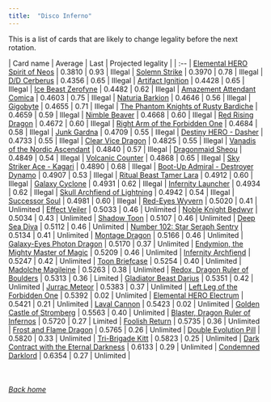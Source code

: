 ```yaml
---
title:  "Disco Inferno"
---
```


This is a list of cards that are likely to change legality before the next rotation.

| Card name | Average | Last | Projected legality |
| :-- |
[Elemental HERO Spirit of Neos](https://db.ygoprodeck.com/card/?search=Elemental%20HERO%20Spirit%20of%20Neos) | 0.3810 | 0.93 | Illegal |
[Solemn Strike](https://db.ygoprodeck.com/card/?search=Solemn%20Strike) | 0.3970 | 0.78 | Illegal |
[D/D Cerberus](https://db.ygoprodeck.com/card/?search=D/D%20Cerberus) | 0.4356 | 0.65 | Illegal |
[Artifact Ignition](https://db.ygoprodeck.com/card/?search=Artifact%20Ignition) | 0.4428 | 0.65 | Illegal |
[Ice Beast Zerofyne](https://db.ygoprodeck.com/card/?search=Ice%20Beast%20Zerofyne) | 0.4482 | 0.62 | Illegal |
[Amazement Attendant Comica](https://db.ygoprodeck.com/card/?search=Amazement%20Attendant%20Comica) | 0.4603 | 0.75 | Illegal |
[Naturia Barkion](https://db.ygoprodeck.com/card/?search=Naturia%20Barkion) | 0.4646 | 0.56 | Illegal |
[Gigobyte](https://db.ygoprodeck.com/card/?search=Gigobyte) | 0.4655 | 0.71 | Illegal |
[The Phantom Knights of Rusty Bardiche](https://db.ygoprodeck.com/card/?search=The%20Phantom%20Knights%20of%20Rusty%20Bardiche) | 0.4659 | 0.59 | Illegal |
[Nimble Beaver](https://db.ygoprodeck.com/card/?search=Nimble%20Beaver) | 0.4668 | 0.60 | Illegal |
[Red Rising Dragon](https://db.ygoprodeck.com/card/?search=Red%20Rising%20Dragon) | 0.4672 | 0.60 | Illegal |
[Right Arm of the Forbidden One](https://db.ygoprodeck.com/card/?search=Right%20Arm%20of%20the%20Forbidden%20One) | 0.4684 | 0.58 | Illegal |
[Junk Gardna](https://db.ygoprodeck.com/card/?search=Junk%20Gardna) | 0.4709 | 0.55 | Illegal |
[Destiny HERO - Dasher](https://db.ygoprodeck.com/card/?search=Destiny%20HERO%20-%20Dasher) | 0.4733 | 0.55 | Illegal |
[Clear Vice Dragon](https://db.ygoprodeck.com/card/?search=Clear%20Vice%20Dragon) | 0.4825 | 0.55 | Illegal |
[Vanadis of the Nordic Ascendant](https://db.ygoprodeck.com/card/?search=Vanadis%20of%20the%20Nordic%20Ascendant) | 0.4840 | 0.57 | Illegal |
[Dragonmaid Sheou](https://db.ygoprodeck.com/card/?search=Dragonmaid%20Sheou) | 0.4849 | 0.54 | Illegal |
[Volcanic Counter](https://db.ygoprodeck.com/card/?search=Volcanic%20Counter) | 0.4868 | 0.65 | Illegal |
[Sky Striker Ace - Kagari](https://db.ygoprodeck.com/card/?search=Sky%20Striker%20Ace%20-%20Kagari) | 0.4890 | 0.68 | Illegal |
[Boot-Up Admiral - Destroyer Dynamo](https://db.ygoprodeck.com/card/?search=Boot-Up%20Admiral%20-%20Destroyer%20Dynamo) | 0.4907 | 0.53 | Illegal |
[Ritual Beast Tamer Lara](https://db.ygoprodeck.com/card/?search=Ritual%20Beast%20Tamer%20Lara) | 0.4912 | 0.60 | Illegal |
[Galaxy Cyclone](https://db.ygoprodeck.com/card/?search=Galaxy%20Cyclone) | 0.4931 | 0.62 | Illegal |
[Infernity Launcher](https://db.ygoprodeck.com/card/?search=Infernity%20Launcher) | 0.4934 | 0.62 | Illegal |
[Skull Archfiend of Lightning](https://db.ygoprodeck.com/card/?search=Skull%20Archfiend%20of%20Lightning) | 0.4942 | 0.54 | Illegal |
[Successor Soul](https://db.ygoprodeck.com/card/?search=Successor%20Soul) | 0.4981 | 0.60 | Illegal |
[Red-Eyes Wyvern](https://db.ygoprodeck.com/card/?search=Red-Eyes%20Wyvern) | 0.5020 | 0.41 | Unlimited |
[Effect Veiler](https://db.ygoprodeck.com/card/?search=Effect%20Veiler) | 0.5033 | 0.46 | Unlimited |
[Noble Knight Bedwyr](https://db.ygoprodeck.com/card/?search=Noble%20Knight%20Bedwyr) | 0.5034 | 0.43 | Unlimited |
[Shadow Toon](https://db.ygoprodeck.com/card/?search=Shadow%20Toon) | 0.5107 | 0.46 | Unlimited |
[Deep Sea Diva](https://db.ygoprodeck.com/card/?search=Deep%20Sea%20Diva) | 0.5112 | 0.46 | Unlimited |
[Number 102: Star Seraph Sentry](https://db.ygoprodeck.com/card/?search=Number%20102:%20Star%20Seraph%20Sentry) | 0.5134 | 0.41 | Unlimited |
[Montage Dragon](https://db.ygoprodeck.com/card/?search=Montage%20Dragon) | 0.5166 | 0.46 | Unlimited |
[Galaxy-Eyes Photon Dragon](https://db.ygoprodeck.com/card/?search=Galaxy-Eyes%20Photon%20Dragon) | 0.5170 | 0.37 | Unlimited |
[Endymion, the Mighty Master of Magic](https://db.ygoprodeck.com/card/?search=Endymion,%20the%20Mighty%20Master%20of%20Magic) | 0.5209 | 0.46 | Unlimited |
[Infernity Archfiend](https://db.ygoprodeck.com/card/?search=Infernity%20Archfiend) | 0.5247 | 0.42 | Unlimited |
[Toon Briefcase](https://db.ygoprodeck.com/card/?search=Toon%20Briefcase) | 0.5254 | 0.40 | Unlimited |
[Madolche Magileine](https://db.ygoprodeck.com/card/?search=Madolche%20Magileine) | 0.5263 | 0.38 | Unlimited |
[Redox, Dragon Ruler of Boulders](https://db.ygoprodeck.com/card/?search=Redox,%20Dragon%20Ruler%20of%20Boulders) | 0.5313 | 0.36 | Limited |
[Gladiator Beast Darius](https://db.ygoprodeck.com/card/?search=Gladiator%20Beast%20Darius) | 0.5351 | 0.42 | Unlimited |
[Jurrac Meteor](https://db.ygoprodeck.com/card/?search=Jurrac%20Meteor) | 0.5383 | 0.37 | Unlimited |
[Left Leg of the Forbidden One](https://db.ygoprodeck.com/card/?search=Left%20Leg%20of%20the%20Forbidden%20One) | 0.5392 | 0.02 | Unlimited |
[Elemental HERO Electrum](https://db.ygoprodeck.com/card/?search=Elemental%20HERO%20Electrum) | 0.5421 | 0.21 | Unlimited |
[Laval Cannon](https://db.ygoprodeck.com/card/?search=Laval%20Cannon) | 0.5423 | 0.02 | Unlimited |
[Golden Castle of Stromberg](https://db.ygoprodeck.com/card/?search=Golden%20Castle%20of%20Stromberg) | 0.5563 | 0.40 | Unlimited |
[Blaster, Dragon Ruler of Infernos](https://db.ygoprodeck.com/card/?search=Blaster,%20Dragon%20Ruler%20of%20Infernos) | 0.5720 | 0.27 | Limited |
[Foolish Return](https://db.ygoprodeck.com/card/?search=Foolish%20Return) | 0.5735 | 0.36 | Unlimited |
[Frost and Flame Dragon](https://db.ygoprodeck.com/card/?search=Frost%20and%20Flame%20Dragon) | 0.5765 | 0.26 | Unlimited |
[Double Evolution Pill](https://db.ygoprodeck.com/card/?search=Double%20Evolution%20Pill) | 0.5820 | 0.33 | Unlimited |
[Tri-Brigade Kitt](https://db.ygoprodeck.com/card/?search=Tri-Brigade%20Kitt) | 0.5823 | 0.25 | Unlimited |
[Dark Contract with the Eternal Darkness](https://db.ygoprodeck.com/card/?search=Dark%20Contract%20with%20the%20Eternal%20Darkness) | 0.6133 | 0.29 | Unlimited |
[Condemned Darklord](https://db.ygoprodeck.com/card/?search=Condemned%20Darklord) | 0.6354 | 0.27 | Unlimited |

<br>

###### [Back home](index)